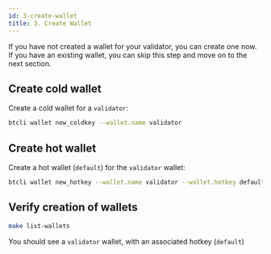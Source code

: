 ```yaml
---
id: 3-create-wallet
title: 3. Create Wallet
---
```


If you have not created a wallet for your validator, you can create one now. If you have an existing wallet, you can skip this step and move on to the next section.

## Create cold wallet

Create a cold wallet for a `validator`:

```bash
btcli wallet new_coldkey --wallet.name validator
```

## Create hot wallet

Create a hot wallet (`default`) for the `validator` wallet:

```bash
btcli wallet new_hotkey --wallet.name validator --wallet.hotkey default
```

## Verify creation of wallets

```bash
make list-wallets
```

You should see a `validator` wallet, with an associated hotkey (`default`)
